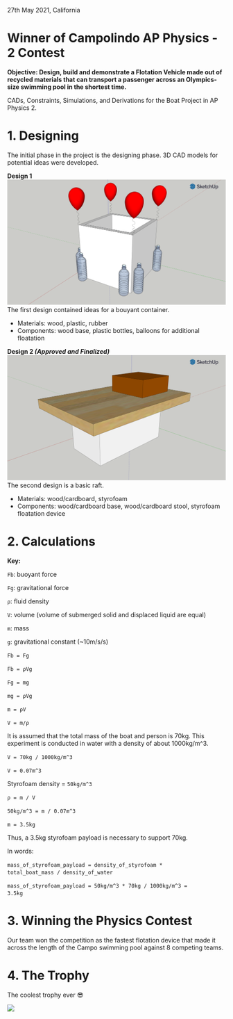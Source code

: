 27th May 2021, California


# Winner of Campolindo AP Physics - 2 Contest

<b>Objective: Design, build and demonstrate a Flotation Vehicle made out of recycled materials that can transport a passenger across an Olympics-size swimming pool in the shortest time.</b>

CADs, Constraints, Simulations, and Derivations for the Boat Project in AP Physics 2.

<h1>1. Designing</h1>
<p>The initial phase in the project is the designing phase. 3D CAD models for potential ideas were developed.</p>

<b>Design 1</b>
<img src="design1.png">
The first design contained ideas for a bouyant container.
<ul>
<li>Materials: wood, plastic, rubber</li>
<li>Components: wood base, plastic bottles, balloons for additional floatation</li>
</ul>


<b>Design 2 <i>(Approved and Finalized)</i></b>
<img src="design2.png">
The second design is a basic raft.
<ul>
<li>Materials: wood/cardboard, styrofoam</li>
<li>Components: wood/cardboard base, wood/cardboard stool, styrofoam floatation device</li>
</ul>


<h1>2. Calculations</h1>

<b>Key:</b>

<code>Fb</code>: buoyant force

<code>Fg</code>: gravitational force

<code>ρ</code>: fluid density

<code>V</code>: volume (volume of submerged solid and displaced liquid are equal)

<code>m</code>: mass

<code>g</code>: gravitational constant (~10m/s/s)



<code>Fb = Fg</code>

<code>Fb = ρVg</code>

<code>Fg = mg</code>

<code>mg = ρVg</code>

<code>m = ρV</code>

<code>V = m/ρ</code>

It is assumed that the total mass of the boat and person is 70kg.
This experiment is conducted in water with a density of about 1000kg/m^3.


<code>V = 70kg / 1000kg/m^3</code>

<code>V = 0.07m^3</code>


Styrofoam density = <code>50kg/m^3</code>

<code>ρ = m / V</code>

<code>50kg/m^3 = m / 0.07m^3</code>

<code>m = 3.5kg</code>



Thus, a 3.5kg styrofoam payload is necessary to support 70kg.

In words:

<code>mass_of_styrofoam_payload = density_of_styrofoam * total_boat_mass / density_of_water</code>

<code>mass_of_styrofoam_payload = 50kg/m^3 * 70kg / 1000kg/m^3 = 3.5kg</code>


<h1>3. Winning the Physics Contest</h1>

Our team won the competition as the fastest flotation device that made it across the length of the Campo swimming pool against 8 competing teams.


<h1>4. The Trophy</h1>

The coolest trophy ever 😎

<img src="trophy.png">
